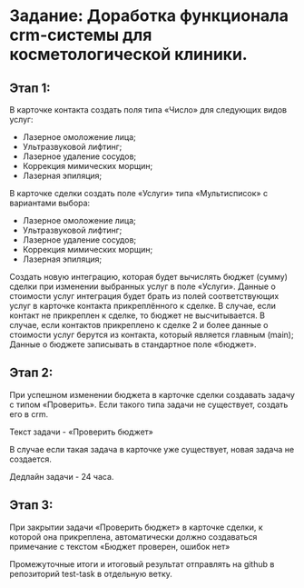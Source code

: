 # Задание: Доработка функционала crm-системы для косметологической клиники.

## Этап 1:

В карточке контакта создать поля типа «Число» для следующих видов услуг:

- Лазерное омоложение лица;
- Ультразвуковой лифтинг;
- Лазерное удаление сосудов;
- Коррекция мимических морщин;
- Лазерная эпиляция;

В карточке сделки создать поле «Услуги» типа «Мультисписок» с вариантами выбора:

- Лазерное омоложение лица;
- Ультразвуковой лифтинг;
- Лазерное удаление сосудов;
- Коррекция мимических морщин;
- Лазерная эпиляция;

Создать новую интеграцию, которая будет вычислять бюджет (сумму) сделки при изменении выбранных услуг в поле «Услуги».
Данные о стоимости услуг интеграция будет брать из полей соответствующих услуг в карточке контакта прикреплённого к
сделке. В случае, если контакт не прикреплен к сделке, то бюджет не высчитывается. В случае, если контактов прикреплено
к сделке 2 и более данные о стоимости услуг берутся из контакта, который является главным (main);
Данные о бюджете записывать в стандартное поле «бюджет».

## Этап 2:

При успешном изменении бюджета в карточке сделки создавать задачу с типом «Проверить». Если такого типа задачи не
существует, создать его в crm.

Текст задачи - «Проверить бюджет»

В случае если такая задача в карточке уже существует, новая задача не создается.

Дедлайн задачи - 24 часа.

## Этап 3:

При закрытии задачи «Проверить бюджет» в карточке сделки, к которой она прикреплена, автоматически должно создаваться
примечание с текстом «Бюджет проверен, ошибок нет»

Промежуточные итоги и итоговый результат отправлять на github в репозиторий test-task в отдельную ветку. 
